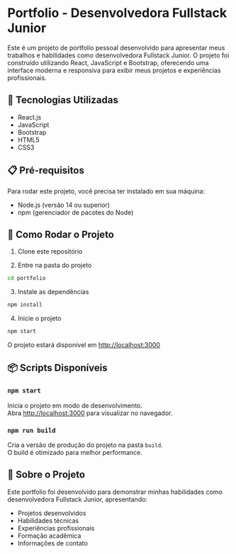 # Portfolio - Desenvolvedora Fullstack Junior

Este é um projeto de portfolio pessoal desenvolvido para apresentar meus trabalhos e habilidades como desenvolvedora Fullstack Junior. O projeto foi construído utilizando React, JavaScript e Bootstrap, oferecendo uma interface moderna e responsiva para exibir meus projetos e experiências profissionais.

## 🚀 Tecnologias Utilizadas

- React.js
- JavaScript
- Bootstrap
- HTML5
- CSS3

## 📋 Pré-requisitos

Para rodar este projeto, você precisa ter instalado em sua máquina:

- Node.js (versão 14 ou superior)
- npm (gerenciador de pacotes do Node)

## 🔧 Como Rodar o Projeto

1. Clone este repositório

2. Entre na pasta do projeto
```bash
cd portfolio
```

3. Instale as dependências
```bash
npm install
```

4. Inicie o projeto
```bash
npm start
```

O projeto estará disponível em [http://localhost:3000](http://localhost:3000)

## 📦 Scripts Disponíveis

### `npm start`

Inicia o projeto em modo de desenvolvimento.\
Abra [http://localhost:3000](http://localhost:3000) para visualizar no navegador.

### `npm run build`

Cria a versão de produção do projeto na pasta `build`.\
O build é otimizado para melhor performance.

## 📝 Sobre o Projeto

Este portfolio foi desenvolvido para demonstrar minhas habilidades como desenvolvedora Fullstack Junior, apresentando:

- Projetos desenvolvidos
- Habilidades técnicas
- Experiências profissionais
- Formação acadêmica
- Informações de contato
